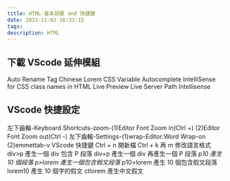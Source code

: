 ```yaml
---
title: HTML-基本設置 and 快捷鍵
date: 2022-11-02 16:33:15
tags:
description: HTML
---
```



## 下載 VScode 延伸模組

Auto Rename Tag
Chinese Lorem
CSS Variable Autocomplete
IntelliSense for CSS class names in HTML
Live Preview
Live Server
Path Intellisense

## VScode 快捷設定

左下齒輪-Keyboard Shortcuts-zoom-(1)Editor Font Zoom in(Ctrl +) (2)Editor Font Zoom out(Ctrl -)
左下齒輪-Settings-(1)wrap-Editor:Word Wrap-on (2)emmettab-v
VScode 快捷鍵
Ctrl + n 開新檔
Ctrl + k 再 m 修改語言格式
div>p 產生一個 div 包含 P 段落
div+p 產生一個 div 再產生一個 P 段落
p*10 產生 10 個段落
p>lorem 產生一個包含假文段落
p*10>lorem 產生 10 個包含假文段落
lorem10 產生 10 個字的假文
ctlorem 產生中文假文
